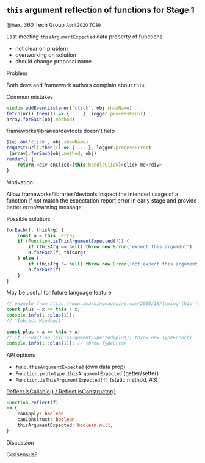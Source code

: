 `this` argument reflection of functions for Stage 1
--------------------------------------------------------
<div> @hax, 360 Tech Group <small>April 2020 TC39</small></div>

Last meeting
`thisArgumentExpected` data property of functions
- not clear on problem
- overworking on solution
- should change proposal name

Problem

Both devs and framework authors
complain about `this`
<!-- try to improve the dev exp on `this` -->

Common mistakes
```js
window.addEventListener('click', obj.showName)
fetch(url).then(() => { ... }, logger.processError)
array.forEach(obj.method)
```

frameworks/libraries/devtools doesn't help
```js
$(e).on('click', obj.showName)
request(url).then(() => { ... }, logger.processError)
_(array).forEach(obj.method, obj)
render() {
	return <div onClick={this.handleClick}>click me</div>
}
```

Motivation:

Allow frameworks/libraries/devtools inspect
the intended usage of a function
if not match the expectation
report error in early stage and
provide better error/warning message

Possible solution:
<!-- use static method API as example -->

```js
forEach(f, thisArg) {
	const a = this._array
	if (Function.isThisArgumentExpected(f)) {
		if (thisArg == null) throw new Error('expect this argument')
		a.forEach(f, thisArg)
	} else {
		if (thisArg != null) throw new Error('not expect this argument')
		a.forEach(f)
	}
}
```

May be useful for future language feature

```js
// example from https://www.smashingmagazine.com/2018/10/taming-this-javascript-bind-operator/
const plus = x => this + x;
console.info(1::plus(1));
// "[object Window]1"
```

```js
const plus = x => this + x;
// if (!Function.isThisArgumentExpected(plus)) throw new TypeError()
console.info(1::plus(1)); // throw TypeError
```

API options

- `func.thisArgumentExpected` (own data prop)
- `Function.prototype.thisArgumentExpected` (getter/setter)
- `Function.isThisArgumentExpected(f)` (static method, #3)

[Reflect.isCallable() / Reflect.isConstructor()](https://github.com/caitp/TC39-Proposals/blob/master/tc39-reflect-isconstructor-iscallable.md)
```ts
Function.reflect(f)
=> {
	canApply: boolean,
	canConstruct: boolean,
	thisArgumentExpected: boolean|null,
}
```

Discussion

Consensus?
